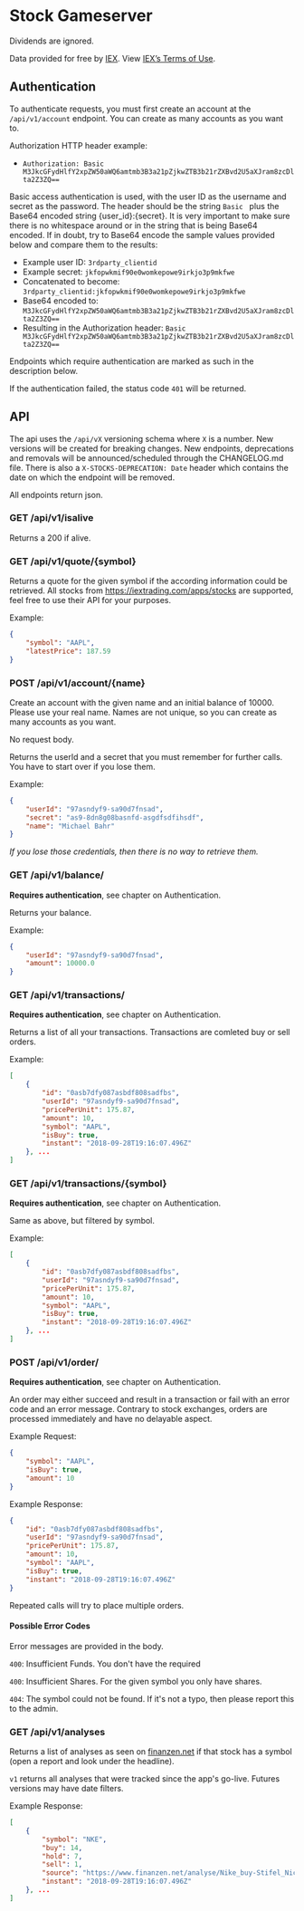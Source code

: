 # Stock Gameserver

Dividends are ignored.

Data provided for free by [IEX](https://iextrading.com/developer). View [IEX’s Terms of Use](https://iextrading.com/api-exhibit-a/).

## Authentication

To authenticate requests, you must first create an account at the `/api/v1/account` endpoint. You can create as many accounts as you want to.

Authorization HTTP header example:
* `Authorization: Basic M3JkcGFydHlfY2xpZW50aWQ6amtmb3B3a21pZjkwZTB3b21rZXBvd2U5aXJram8zcDlta2Z3ZQ==`

Basic access authentication is used, with the user ID as the username and secret as the password. The header should be the string `Basic ` plus the Base64 encoded string {user_id}:{secret}.
It is very important to make sure there is no whitespace around or in the string that is being Base64 encoded. If in doubt, try to Base64 encode the sample values provided below and compare them to the results:
* Example user ID: `3rdparty_clientid`
* Example secret: `jkfopwkmif90e0womkepowe9irkjo3p9mkfwe`
* Concatenated to become: `3rdparty_clientid:jkfopwkmif90e0womkepowe9irkjo3p9mkfwe`
* Base64 encoded to: `M3JkcGFydHlfY2xpZW50aWQ6amtmb3B3a21pZjkwZTB3b21rZXBvd2U5aXJram8zcDlta2Z3ZQ==`
* Resulting in the Authorization header: `Basic M3JkcGFydHlfY2xpZW50aWQ6amtmb3B3a21pZjkwZTB3b21rZXBvd2U5aXJram8zcDlta2Z3ZQ==`

Endpoints which require authentication are marked as such in the description below.

If the authentication failed, the status code `401` will be returned.

## API

The api uses the `/api/vX` versioning schema where `X` is a number. New versions will be created for breaking changes. New endpoints, deprecations and removals will be announced/scheduled through the CHANGELOG.md file.
There is also a `X-STOCKS-DEPRECATION: Date` header which contains the date on which the endpoint will be removed.

All endpoints return json.

### GET /api/v1/isalive

Returns a 200 if alive.

### GET /api/v1/quote/{symbol}

Returns a quote for the given symbol if the according information could be retrieved. All stocks from https://iextrading.com/apps/stocks are supported, feel free to use their API for your purposes.

Example:
```json
{
    "symbol": "AAPL",
    "latestPrice": 187.59
}
```

### POST /api/v1/account/{name}

Create an account with the given name and an initial balance of 10000. Please use your real name. Names are not unique, so you can create as many accounts as you want.

No request body.

Returns the userId and a secret that you must remember for further calls. You have to start over if you lose them.

Example:
```json
{
    "userId": "97asndyf9-sa90d7fnsad",
    "secret": "as9-8dn8g08basnfd-asgdfsdfihsdf",
    "name": "Michael Bahr"
}
```

_If you lose those credentials, then there is no way to retrieve them._

### GET /api/v1/balance/

**Requires authentication**, see chapter on Authentication.

Returns your balance.

Example:
```json
{
    "userId": "97asndyf9-sa90d7fnsad",
    "amount": 10000.0
}
```

### GET /api/v1/transactions/

**Requires authentication**, see chapter on Authentication.

Returns a list of all your transactions. Transactions are comleted buy or sell orders.

Example:
```json
[
    {
        "id": "0asb7dfy087asbdf808sadfbs",
        "userId": "97asndyf9-sa90d7fnsad",
        "pricePerUnit": 175.87,
        "amount": 10,
        "symbol": "AAPL",
        "isBuy": true,
        "instant": "2018-09-28T19:16:07.496Z"
    }, ...
]
```

### GET /api/v1/transactions/{symbol}

**Requires authentication**, see chapter on Authentication.

Same as above, but filtered by symbol.

Example:
```json
[
    {
        "id": "0asb7dfy087asbdf808sadfbs",
        "userId": "97asndyf9-sa90d7fnsad",
        "pricePerUnit": 175.87,
        "amount": 10,
        "symbol": "AAPL",
        "isBuy": true,
        "instant": "2018-09-28T19:16:07.496Z"
    }, ...
]
```

### POST /api/v1/order/

**Requires authentication**, see chapter on Authentication.

An order may either succeed and result in a transaction or fail with an error code and an error message. Contrary to stock exchanges, orders are processed immediately and have no delayable aspect.

Example Request:
```json
{
    "symbol": "AAPL",
    "isBuy": true,
    "amount": 10
}
```

Example Response:
```json
{
    "id": "0asb7dfy087asbdf808sadfbs",
    "userId": "97asndyf9-sa90d7fnsad",
    "pricePerUnit": 175.87,
    "amount": 10,
    "symbol": "AAPL",
    "isBuy": true,
    "instant": "2018-09-28T19:16:07.496Z"
}
```

Repeated calls will try to place multiple orders.

#### Possible Error Codes

Error messages are provided in the body.

`400`: Insufficient Funds. You don't have the required <amount>

`400`: Insufficient Shares. For the given symbol you only have <amount> shares.

`404`: The symbol <symbol> could not be found. If it's not a typo, then please report this to the admin.

### GET /api/v1/analyses

Returns a list of analyses as seen on [finanzen.net](https://www.finanzen.net/analysen/) if that stock has a symbol (open a report and look under the headline).

`v1` returns all analyses that were tracked since the app's go-live. Futures versions may have date filters.

Example Response:
```json
[
    {
        "symbol": "NKE",
        "buy": 14,
        "hold": 7,
        "sell": 1,
        "source": "https://www.finanzen.net/analyse/Nike_buy-Stifel_Nicolaus__Co__Inc__647337",
        "instant": "2018-09-28T19:16:07.496Z"
    }, ...
]
```
